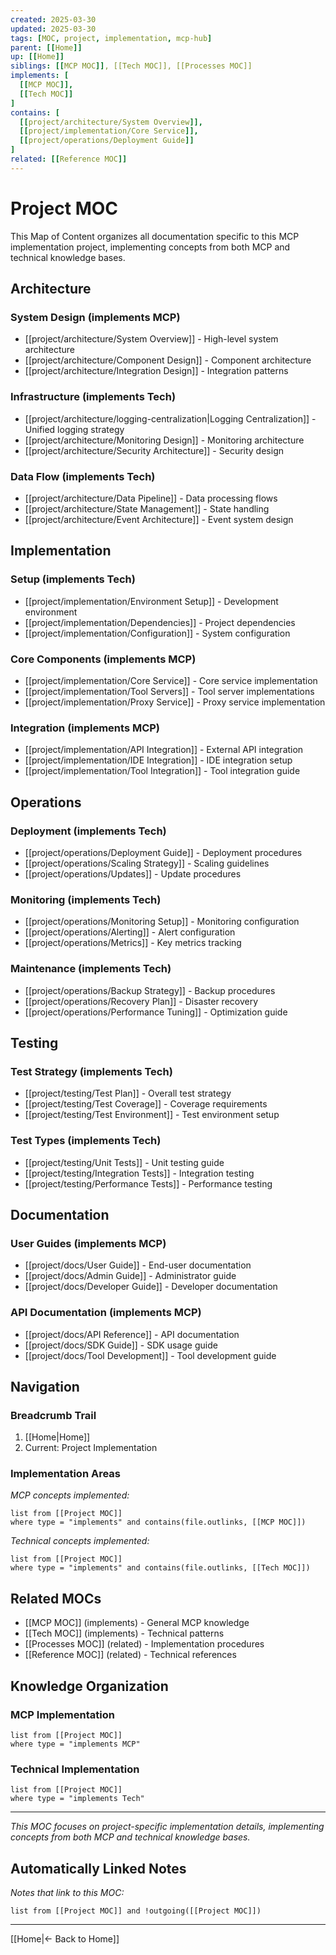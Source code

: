 ```yaml
---
created: 2025-03-30
updated: 2025-03-30
tags: [MOC, project, implementation, mcp-hub]
parent: [[Home]]
up: [[Home]]
siblings: [[MCP MOC]], [[Tech MOC]], [[Processes MOC]]
implements: [
  [[MCP MOC]],
  [[Tech MOC]]
]
contains: [
  [[project/architecture/System Overview]],
  [[project/implementation/Core Service]],
  [[project/operations/Deployment Guide]]
]
related: [[Reference MOC]]
---
```


# Project MOC

This Map of Content organizes all documentation specific to this MCP implementation project, implementing concepts from both MCP and technical knowledge bases.

## Architecture

### System Design (implements MCP)

- [[project/architecture/System Overview]] - High-level system architecture
- [[project/architecture/Component Design]] - Component architecture
- [[project/architecture/Integration Design]] - Integration patterns

### Infrastructure (implements Tech)

- [[project/architecture/logging-centralization|Logging Centralization]] - Unified logging strategy
- [[project/architecture/Monitoring Design]] - Monitoring architecture
- [[project/architecture/Security Architecture]] - Security design

### Data Flow (implements Tech)

- [[project/architecture/Data Pipeline]] - Data processing flows
- [[project/architecture/State Management]] - State handling
- [[project/architecture/Event Architecture]] - Event system design

## Implementation

### Setup (implements Tech)

- [[project/implementation/Environment Setup]] - Development environment
- [[project/implementation/Dependencies]] - Project dependencies
- [[project/implementation/Configuration]] - System configuration

### Core Components (implements MCP)

- [[project/implementation/Core Service]] - Core service implementation
- [[project/implementation/Tool Servers]] - Tool server implementations
- [[project/implementation/Proxy Service]] - Proxy service implementation

### Integration (implements MCP)

- [[project/implementation/API Integration]] - External API integration
- [[project/implementation/IDE Integration]] - IDE integration setup
- [[project/implementation/Tool Integration]] - Tool integration guide

## Operations

### Deployment (implements Tech)

- [[project/operations/Deployment Guide]] - Deployment procedures
- [[project/operations/Scaling Strategy]] - Scaling guidelines
- [[project/operations/Updates]] - Update procedures

### Monitoring (implements Tech)

- [[project/operations/Monitoring Setup]] - Monitoring configuration
- [[project/operations/Alerting]] - Alert configuration
- [[project/operations/Metrics]] - Key metrics tracking

### Maintenance (implements Tech)

- [[project/operations/Backup Strategy]] - Backup procedures
- [[project/operations/Recovery Plan]] - Disaster recovery
- [[project/operations/Performance Tuning]] - Optimization guide

## Testing

### Test Strategy (implements Tech)

- [[project/testing/Test Plan]] - Overall test strategy
- [[project/testing/Test Coverage]] - Coverage requirements
- [[project/testing/Test Environment]] - Test environment setup

### Test Types (implements Tech)

- [[project/testing/Unit Tests]] - Unit testing guide
- [[project/testing/Integration Tests]] - Integration testing
- [[project/testing/Performance Tests]] - Performance testing

## Documentation

### User Guides (implements MCP)

- [[project/docs/User Guide]] - End-user documentation
- [[project/docs/Admin Guide]] - Administrator guide
- [[project/docs/Developer Guide]] - Developer documentation

### API Documentation (implements MCP)

- [[project/docs/API Reference]] - API documentation
- [[project/docs/SDK Guide]] - SDK usage guide
- [[project/docs/Tool Development]] - Tool development guide

## Navigation

### Breadcrumb Trail

1. [[Home|Home]]
2. Current: Project Implementation

### Implementation Areas

_MCP concepts implemented:_

```dataview
list from [[Project MOC]]
where type = "implements" and contains(file.outlinks, [[MCP MOC]])
```

_Technical concepts implemented:_

```dataview
list from [[Project MOC]]
where type = "implements" and contains(file.outlinks, [[Tech MOC]])
```

## Related MOCs

- [[MCP MOC]] (implements) - General MCP knowledge
- [[Tech MOC]] (implements) - Technical patterns
- [[Processes MOC]] (related) - Implementation procedures
- [[Reference MOC]] (related) - Technical references

## Knowledge Organization

### MCP Implementation

```dataview
list from [[Project MOC]]
where type = "implements MCP"
```

### Technical Implementation

```dataview
list from [[Project MOC]]
where type = "implements Tech"
```

---

_This MOC focuses on project-specific implementation details, implementing concepts from both MCP and technical knowledge bases._

## Automatically Linked Notes

_Notes that link to this MOC:_

```dataview
list from [[Project MOC]] and !outgoing([[Project MOC]])
```

---

[[Home|← Back to Home]]
